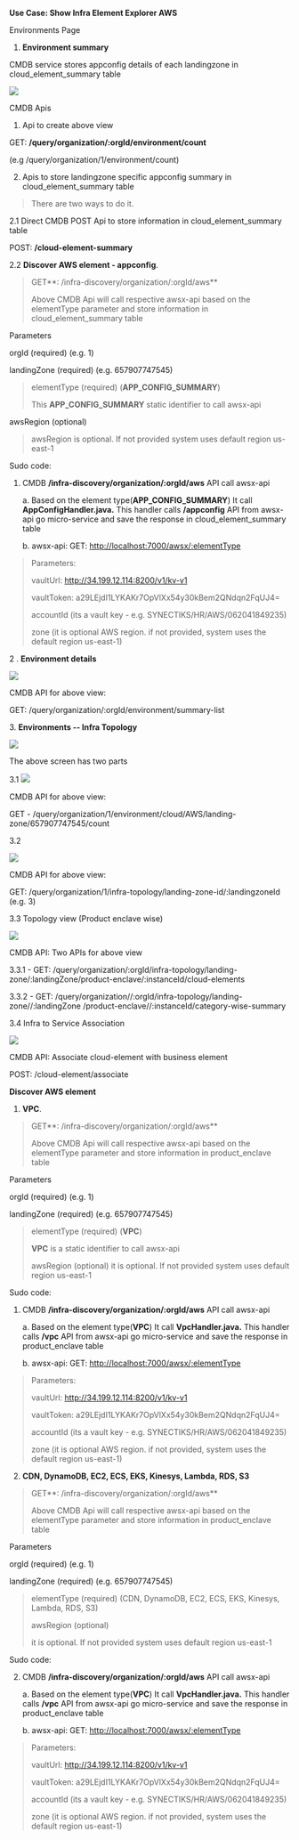 **Use Case: Show Infra Element Explorer AWS**

Environments Page

1.  **Environment summary**

CMDB service stores appconfig details of each landingzone in
cloud_element_summary table

![](./image1.png)

CMDB Apis

1.  Api to create above view

GET: **/query/organization/:orgId/environment/count**

(e.g /query/organization/1/environment/count)

2.  Apis to store landingzone specific appconfig summary in
    cloud_element_summary table

> There are two ways to do it.

2.1 Direct CMDB POST Api to store information in cloud_element_summary
table

POST: **/cloud-element-summary**

2.2 **Discover AWS element - appconfig**.

> GET**: /infra-discovery/organization/:orgId/aws**
>
> Above CMDB Api will call respective awsx-api based on the elementType
> parameter and store information in cloud_element_summary table

Parameters

orgId (required) (e.g. 1)

landingZone (required) (e.g. 657907747545)

> elementType (required) (**APP_CONFIG_SUMMARY**)
>
> This **APP_CONFIG_SUMMARY** static identifier to call awsx-api

awsRegion (optional)

> awsRegion is optional. If not provided system uses default region
> us-east-1

Sudo code:

1.  CMDB **/infra-discovery/organization/:orgId/aws** API call awsx-api

    a.  Based on the element type(**APP_CONFIG_SUMMARY**) It call
        **AppConfigHandler.java.** This handler calls **/appconfig** API
        from awsx-api go micro-service and save the response in
        cloud_element_summary table

    b.  awsx-api: GET:
        [http://localhost:7000/awsx/:elementType](http://localhost:7000/awsx/appconfig)

> Parameters:
>
> vaultUrl: http://34.199.12.114:8200/v1/kv-v1
>
> vaultToken: a29LEjdI1LYKAKr7OpVlXx54y30kBem2QNdqn2FqUJ4=
>
> accountId (its a vault key - e.g. SYNECTIKS/HR/AWS/062041849235)
>
> zone (it is optional AWS region. if not provided, system uses the
> default region us-east-1)

2 . **Environment details**

![](./image2.png)

CMDB API for above view:

GET: /query/organization/:orgId/environment/summary-list

3\. **Environments -- Infra Topology**

![](./image3.png)

The above screen has two parts

3.1 ![](./image4.png)

CMDB API for above view:

GET -
/query/organization/1/environment/cloud/AWS/landing-zone/657907747545/count

3.2

![](./image5.png)

CMDB API for above view:

GET: /query/organization/1/infra-topology/landing-zone-id/:landingzoneId
(e.g. 3)

3.3 Topology view (Product enclave wise)

![](./image6.png)

CMDB API: Two APIs for above view

3.3.1 - GET:
/query/organization/:orgId/infra-topology/landing-zone/:landingZone/product-enclave/:instanceId/cloud-elements

3.3.2 - GET:
/query/organization//:orgId/infra-topology/landing-zone//:landingZone
/product-enclave//:instanceId/category-wise-summary

3.4 Infra to Service Association

![](./image7.png)

CMDB API: Associate cloud-element with business element

POST: /cloud-element/associate

**Discover AWS element**

1.  **VPC**.

> GET**: /infra-discovery/organization/:orgId/aws**
>
> Above CMDB Api will call respective awsx-api based on the elementType
> parameter and store information in product_enclave table

Parameters

orgId (required) (e.g. 1)

landingZone (required) (e.g. 657907747545)

> elementType (required) (**VPC**)
>
> **VPC** is a static identifier to call awsx-api
>
> awsRegion (optional) it is optional. If not provided system uses
> default region us-east-1

Sudo code:

1.  CMDB **/infra-discovery/organization/:orgId/aws** API call awsx-api

    a.  Based on the element type(**VPC**) It call **VpcHandler.java.**
        This handler calls **/vpc** API from awsx-api go micro-service
        and save the response in product_enclave table

    b.  awsx-api: GET:
        [http://localhost:7000/awsx/:elementType](http://localhost:7000/awsx/vpc)

> Parameters:
>
> vaultUrl: http://34.199.12.114:8200/v1/kv-v1
>
> vaultToken: a29LEjdI1LYKAKr7OpVlXx54y30kBem2QNdqn2FqUJ4=
>
> accountId (its a vault key - e.g. SYNECTIKS/HR/AWS/062041849235)
>
> zone (it is optional AWS region. if not provided, system uses the
> default region us-east-1)

2.  **CDN, DynamoDB, EC2, ECS, EKS, Kinesys, Lambda, RDS, S3**

> GET**: /infra-discovery/organization/:orgId/aws**
>
> Above CMDB Api will call respective awsx-api based on the elementType
> parameter and store information in product_enclave table

Parameters

orgId (required) (e.g. 1)

landingZone (required) (e.g. 657907747545)

> elementType (required) (CDN, DynamoDB, EC2, ECS, EKS, Kinesys, Lambda,
> RDS, S3)
>
> awsRegion (optional)
>
> it is optional. If not provided system uses default region us-east-1

Sudo code:

2.  CMDB **/infra-discovery/organization/:orgId/aws** API call awsx-api

    a.  Based on the element type(**VPC**) It call **VpcHandler.java.**
        This handler calls **/vpc** API from awsx-api go micro-service
        and save the response in product_enclave table

    b.  awsx-api: GET: <http://localhost:7000/awsx/:elementType>

> Parameters:
>
> vaultUrl: http://34.199.12.114:8200/v1/kv-v1
>
> vaultToken: a29LEjdI1LYKAKr7OpVlXx54y30kBem2QNdqn2FqUJ4=
>
> accountId (its a vault key - e.g. SYNECTIKS/HR/AWS/062041849235)
>
> zone (it is optional AWS region. if not provided, system uses the
> default region us-east-1)
